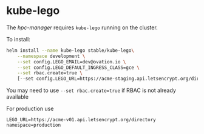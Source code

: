 # kube-lego

The _hpc-manager_ requires `kube-lego` running on the cluster.

To install:
```bash
helm install --name kube-lego stable/kube-lego\
    --namespace development \
    --set config.LEGO_EMAIL=dev@ovation.io \
    --set config.LEGO_DEFAULT_INGRESS_CLASS=gce \
    --set rbac.create=true \
    [--set config.LEGO_URL=https://acme-staging.api.letsencrypt.org/directory] # default
```

You may need to use `--set rbac.create=true` if RBAC is not already available

For production use
```
LEGO_URL=https://acme-v01.api.letsencrypt.org/directory
namespace=production
```
